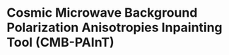 # **C**osmic **M**icrowave **B**ackground **P**olarization **A**nisotropies **In**painting **T**ool (CMB-PAInT)
